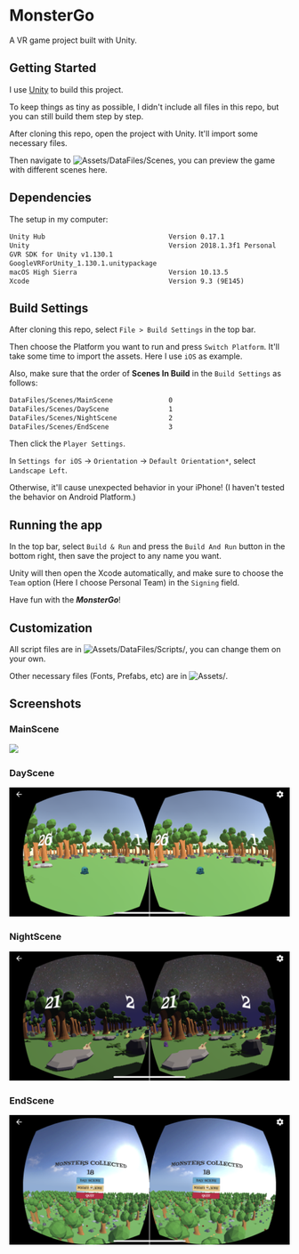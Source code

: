 # MonsterGo

A VR game project built with Unity.

## Getting Started

I use [Unity](https://unity3d.com) to build this project.

To keep things as tiny as possible, I didn't include all files in this repo, but you can still build them step by step.

After cloning this repo, open the project with Unity. It'll import some necessary files.

Then navigate to ![Assets/DataFiles/Scenes](https://github.com/walkccc/MonsterGo/tree/master/Assets/DataFiles/Scenes), you can preview the game with different scenes here.

## Dependencies

The setup in my computer:

```
Unity Hub                               Version 0.17.1
Unity                                   Version 2018.1.3f1 Personal
GVR SDK for Unity v1.130.1              GoogleVRForUnity_1.130.1.unitypackage
macOS High Sierra                       Version 10.13.5
Xcode                                   Version 9.3 (9E145)
```

## Build Settings

After cloning this repo, select `File > Build Settings` in the top bar.

Then choose the Platform you want to run and press `Switch Platform`. It'll take some time to import the assets. Here I use `iOS` as example.

Also, make sure that the order of **Scenes In Build** in the `Build Settings` as follows:

```
DataFiles/Scenes/MainScene              0
DataFiles/Scenes/DayScene               1
DataFiles/Scenes/NightScene             2
DataFiles/Scenes/EndScene               3
```

Then click the `Player Settings`.

In `Settings for iOS` -> `Orientation` -> `Default Orientation*`, select `Landscape Left`.

Otherwise, it'll cause unexpected behavior in your iPhone! (I haven't tested the behavior on Android Platform.)

## Running the app

In the top bar, select `Build & Run` and press the `Build And Run` button in the bottom right, then save the project to any name you want.

Unity will then open the Xcode automatically, and make sure to choose the `Team` option (Here I choose Personal Team) in the `Signing` field.

Have fun with the ***MonsterGo***!

## Customization

All script files are in ![Assets/DataFiles/Scripts/](https://github.com/walkccc/MonsterGo/tree/master/Assets/DataFiles/Scripts), you can change them on your own.

Other necessary files (Fonts, Prefabs, etc) are in ![Assets/](https://github.com/walkccc/MonsterGo/tree/master/Assets).

## Screenshots

### MainScene

![](Screenshots/MainScene.png)

### DayScene

![](Screenshots/DayScene.png)

### NightScene

![](Screenshots/NightScene.png)

### EndScene

![](Screenshots/EndScene.png)
